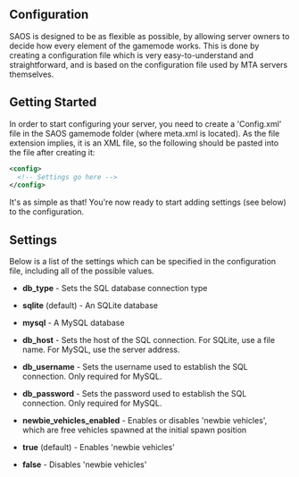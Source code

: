 Configuration
-----------------------
SAOS is designed to be as flexible as possible, by allowing server owners to decide how every element of the gamemode works. This is done by creating a configuration file which is very easy-to-understand and straightforward, and is based on the configuration file used by MTA servers themselves.

Getting Started
-----------------------
In order to start configuring your server, you need to create a 'Config.xml' file in the SAOS gamemode folder (where meta.xml is located). As the file extension implies, it is an XML file, so the following should be pasted into the file after creating it:
```xml
<config>
  <!-- Settings go here -->
</config>
```
It's as simple as that! You're now ready to start adding settings (see below) to the configuration.

Settings
-----------------------
Below is a list of the settings which can be specified in the configuration file, including all of the possible values.

* **db_type** - Sets the SQL database connection type
 * **sqlite** (default) - An SQLite database
 * **mysql** - A MySQL database

* **db_host** - Sets the host of the SQL connection. For SQLite, use a file name. For MySQL, use the server address.

* **db_username** - Sets the username used to establish the SQL connection. Only required for MySQL.

* **db_password** - Sets the password used to establish the SQL connection. Only required for MySQL.

* **newbie_vehicles_enabled** - Enables or disables 'newbie vehicles', which are free vehicles spawned at the initial spawn position
 * **true** (default) - Enables 'newbie vehicles'
 * **false** - Disables 'newbie vehicles'
